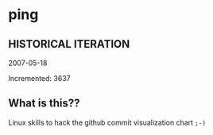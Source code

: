 # ping

## HISTORICAL ITERATION
2007-05-18

Incremented: 3637

## What is this?? 
Linux skills to hack the github commit visualization chart `;-)`
